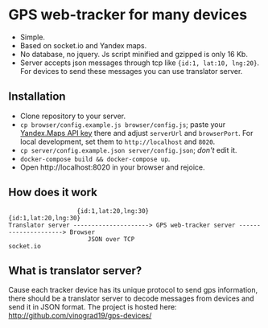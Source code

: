 GPS web-tracker for many devices
================================

* Simple.
* Based on socket.io and Yandex maps.
* No database, no jquery. Js script minified and gzipped is only 16 Kb.
* Server accepts json messages through tcp like `{id:1, lat:10, lng:20}`.
For devices to send these messages you can use translator server.

Installation
------------

* Clone repository to your server.
* `cp browser/config.example.js browser/config.js`; paste your [Yandex.Maps API key](https://tech.yandex.com/maps/jsapi/) there and adjust `serverUrl` and `browserPort`. For local development, set them to `http://localhost` and `8020`.
* `cp server/config.example.json server/config.json`; *don't* edit it.
* `docker-compose build && docker-compose up`.
* Open http://localhost:8020 in your browser and rejoice.

How does it work
----------------

```
                   {id:1,lat:20,lng:30}                          {id:1,lat:20,lng:30}
Translator server ---------------------> GPS web-tracker server ---------------------> Browser
                      JSON over TCP                                    socket.io
```

What is translator server?
--------------------------

Cause each tracker device has its unique protocol to send gps information, there should be a translator server to decode
messages from devices and send it in JSON format. The project is hosted here: http://github.com/vinograd19/gps-devices/
